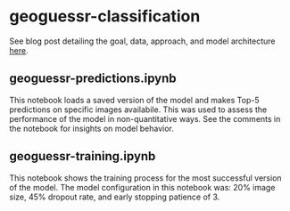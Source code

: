 # geoguessr-classification
See blog post detailing the goal, data, approach, and model architecture [here](https://medium.com/@tef1/geoguessr-guesser-98e01efb5235).

## geoguessr-predictions.ipynb
  This notebook loads a saved version of the model and makes Top-5 predictions on specific images availabile. This was used to assess the performance of the model in non-quantitative ways. See the comments in the notebook for insights on model behavior.

## geoguessr-training.ipynb
  This notebook shows the training process for the most successful version of the model. The model configuration in this notebook was: 20% image size, 45% dropout rate, and early stopping patience of 3. 
